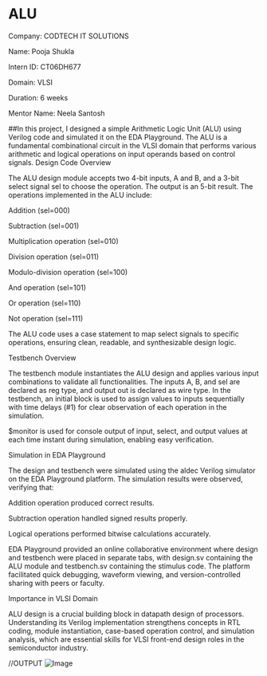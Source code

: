 # ALU
Company: CODTECH IT SOLUTIONS

Name: Pooja Shukla

Intern ID: CT06DH677

Domain: VLSI

Duration: 6 weeks

Mentor Name: Neela Santosh

##In this project, I designed a simple Arithmetic Logic Unit (ALU) using Verilog code and simulated it on the EDA Playground. The ALU is a fundamental combinational circuit in the VLSI domain that performs various arithmetic and logical operations on input operands based on control signals.
Design Code Overview

The ALU design module accepts two 4-bit inputs, A and B, and a 3-bit select signal sel to choose the operation. The output is an 5-bit result. The operations implemented in the ALU include:

Addition (sel=000)

Subtraction (sel=001)

Multiplication operation (sel=010)

Division operation (sel=011)

Modulo-division operation (sel=100)

And operation (sel=101)

Or operation (sel=110)

Not operation (sel=111)


The ALU code uses a case statement to map select signals to specific operations, ensuring clean, readable, and synthesizable design logic.

Testbench Overview

The testbench module instantiates the ALU design and applies various input combinations to validate all functionalities. The inputs A, B, and sel are declared as reg type, and output out is declared as wire type. In the testbench, an initial block is used to assign values to inputs sequentially with time delays (#1) for clear observation of each operation in the simulation.


$monitor is used for console output of input, select, and output values at each time instant during simulation, enabling easy verification.

Simulation in EDA Playground

The design and testbench were simulated using the aldec Verilog simulator on the EDA Playground platform. The simulation results were observed, verifying that:

Addition operation produced correct results.

Subtraction operation handled signed results properly.

Logical operations performed bitwise calculations accurately.



EDA Playground provided an online collaborative environment where design and testbench were placed in separate tabs, with design.sv containing the ALU module and testbench.sv containing the stimulus code. The platform facilitated quick debugging, waveform viewing, and version-controlled sharing with peers or faculty.

Importance in VLSI Domain

ALU design is a crucial building block in datapath design of processors. Understanding its Verilog implementation strengthens concepts in RTL coding, module instantiation, case-based operation control, and simulation analysis, which are essential skills for VLSI front-end design roles in the semiconductor industry.

//OUTPUT
![Image](https://github.com/user-attachments/assets/27a9e0c6-8734-4b5f-9ba1-5485b0a31a93)
